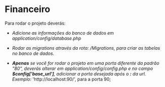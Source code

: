 # Financeiro 

Para rodar o projeto deverás:

* _Adicione as informações do banco de dados em  application/config/database.php_

* _Rodar as migrations através da rota: /Migrations, para criar as tabelas no banco de dados._

*  _**Apenas** se você for rodar o projeto em uma porta diferente da padrão "80", deverás alterar em application/config/config.php e no campo **$config['base_url']**, adicionar a porta desejada após o **:** da url._
  _Exemplo:_ 'http://localhost:90/', para a porta 90;


